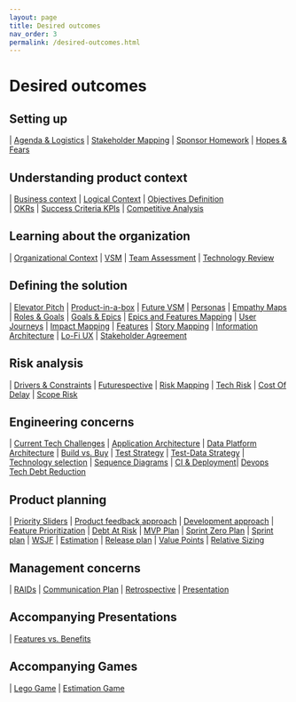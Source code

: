 ```yaml
---
layout: page
title: Desired outcomes
nav_order: 3
permalink: /desired-outcomes.html
---
```


# Desired outcomes

## Setting up

| [Agenda & Logistics](/creating-an-agenda.html) | [Stakeholder Mapping](/stakeholder-mapping.html) | [Sponsor Homework](/sponsor-homework) | [Hopes & Fears](/hopes-and-fears)

## Understanding product context

| [Business context](/business-context) | [Logical Context](/logical-context) | [Objectives Definition](/objectives-definition)     
| [OKRs](/okrs) | [Success Criteria KPIs](/kpis) | [Competitive Analysis](/competitive-analysis)

## Learning about the organization
 
| [Organizational Context](/organizational-context) | [VSM](/vsm) | [Team Assessment](/team-assessment) | [Technology Review](/technology-review) 

## Defining the solution

| [Elevator Pitch](/elevator-pitch) | [Product-in-a-box](/product-in-a-box) | [Future VSM](/future-vsm) 
| [Personas](/personas) | [Empathy Maps](/empathy-maps) | [Roles & Goals](/roles-and-goals) | [Goals & Epics](/goals-and-epics)
| [Epics and Features Mapping](/epics-and-features-mapping) | [User Journeys](/user-journeys) | [Impact Mapping](/impact-mapping) 
| [Features](/features) | [Story Mapping](/story-mapping) | [Information Architecture](/information-architecture) | [Lo-Fi UX](/lo-fi-ux)
| [Stakeholder Agreement](/stakeholder-agreement)

## Risk analysis

| [Drivers & Constraints](/drivers-and-constraints) | [Futurespective](/Futurespective) | [Risk Mapping](/risk-mapping)
| [Tech Risk](/tech-risk) | [Cost Of Delay](/cost-of-delay) | [Scope Risk](/scope-risk)
 
## Engineering concerns

| [Current Tech Challenges](/current-tech-challenges) | [Application Architecture](/application-architecture) | [Data Platform Architecture](/data-platform-architecture)
| [Build vs. Buy](/build-vs-buy) | [Test Strategy](/test-strategy) | [Test-Data Strategy](/test-data-strategy) | [Technology selection](/technology-selection) | [Sequence Diagrams](/sequence-diagrams)
| [CI & Deployment](/ci-and-deployment)| [Devops](/devops) [Tech Debt Reduction](/tech-debt)

## Product planning

| [Priority Sliders](/priority-sliders) | [Product feedback approach](/product-feedback-approach) | [Development approach](/development-approach) | [Feature Prioritization](/feature-prioritization)
| [Debt At Risk](/debt-at-risk) | [MVP Plan](/mvp) | [Sprint Zero Plan](/sprint-zero-plan) | [Sprint plan](/sprint-plan)
| [WSJF](/wsjf) | [Estimation](/estimation) | [Release plan](/release-plan)
| [Value Points](/value-points) | [Relative Sizing](/relative-sizing)


## Management concerns
| [RAIDs](/raids) | [Communication Plan](/communication-plan) | [Retrospective](/retrospective) | [Presentation](/presentation)

## Accompanying Presentations

| [Features vs. Benefits](/features-vs-benefits) 

## Accompanying Games

| [Lego Game](/lego-game) | [Estimation Game](/estimation-game) 
